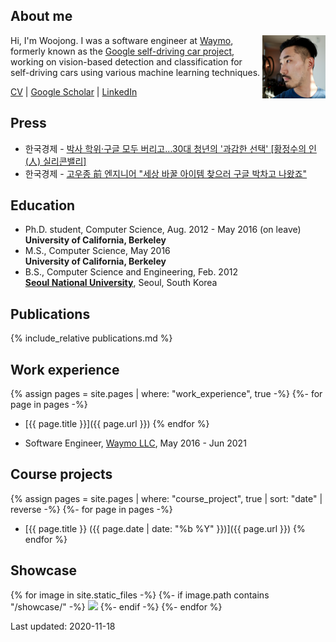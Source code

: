 ## About me

<img src="assets/woojong_koh_profile.jpeg" align="right" style="width:20%">

Hi, I'm Woojong. I was a software engineer at [Waymo](https://waymo.com), formerly known as the [Google self-driving car project](https://www.google.com/selfdrivingcar), working on vision-based detection and classification for self-driving cars using various machine learning techniques. 

[CV](./assets/wjkoh-cv-public.pdf) \| [Google Scholar](https://scholar.google.com/citations?user=Mz6M9j0AAAAJ&hl=en) \| [LinkedIn](https://www.linkedin.com/in/wjkoh)

## Press
* 한국경제 - [박사 학위·구글 모두 버리고…30대 청년의 '과감한 선택' [황정수의 인(人) 실리콘밸리]](https://www.hankyung.com/it/article/202110021249i)
* 한국경제 - [고우종 前 엔지니어 "세상 바꿀 아이템 찾으러 구글 박차고 나왔죠"](https://www.hankyung.com/economy/article/2021100568691)

## Education
* Ph.D. student, Computer Science,  Aug. 2012 - May 2016 (on leave)  
**University of California, Berkeley**
* M.S., Computer Science, May 2016  
**University of California, Berkeley**
* B.S., Computer Science and Engineering, Feb. 2012  
[**Seoul National University**](http://en.snu.ac.kr), Seoul, South Korea

## Publications
{% include_relative publications.md %}

## Work experience
{% assign pages = site.pages | where: "work_experience", true -%}
{%- for page in pages -%}
 * [{{ page.title }}]({{ page.url }})
{% endfor %}

* Software Engineer, [Waymo LLC](http://waymo.com), May 2016 - Jun 2021  

## Course projects
{% assign pages = site.pages | where: "course_project", true | sort: "date" | reverse -%}
{%- for page in pages -%}
 * [{{ page.title }} ({{ page.date | date: "%b %Y" }})]({{ page.url }})
{% endfor %}

## Showcase
{% for image in site.static_files -%}
{%- if image.path contains "/showcase/" -%}
<a href="{{ image.path }}"><img src="{{ image.path }}" style="width:33%"></a>
{%- endif -%}
{%- endfor %}

Last updated: 2020-11-18
